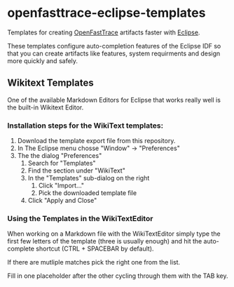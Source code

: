 # openfasttrace-eclipse-templates
Templates for creating [OpenFastTrace](https://github.com/itsallcode/openfasttrace) artifacts faster with [Eclipse](https://www.eclipse.org/).

These templates configure auto-completion features of the Eclipse IDF so that you can create artifacts like features, system requirments and design more quickly and safely.

## Wikitext Templates
One of the available Markdown Editors for Eclipse that works really well is the built-in Wikitext Editor.

### Installation steps for the WikiText templates:

1. Download the template export file from this repository.
1. In The Eclipse menu chosse "Window" &rarr; "Preferences"
1. The the dialog "Preferences"
   1. Search for "Templates"
   1. Find the section under "WikiText"
   1. In the "Templates" sub-dialog on the right
      1. Click "Import..."
      1. Pick the downloaded template file
   1. Click "Apply and Close"


### Using the Templates in the WikiTextEditor

When working on a Markdown file with the WikiTextEditor simply type the first few letters of the template (three is usually enough) and hit the auto-complete shortcut (CTRL + SPACEBAR by default).

If there are mutliple matches pick the right one from the list.

Fill in one placeholder after the other cycling through them with the TAB key.
